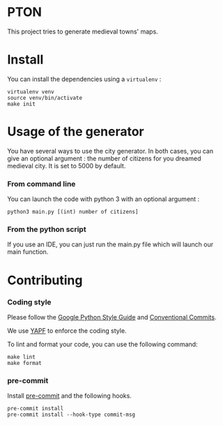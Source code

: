 # PTON

This project tries to generate medieval towns' maps.

# Install

You can install the dependencies using a `virtualenv` :

```
virtualenv venv
source venv/bin/activate
make init
```

# Usage of the generator

You have several ways to use the city generator. In both cases, you can give an optional argument : the number of citizens for you dreamed medieval city. It is set to 5000 by default.

### From command line

You can launch the code with python 3 with an optional argument :

```
python3 main.py [(int) number of citizens]
```

### From the python script
If you use an IDE, you can just run the main.py file which will launch our main function.

# Contributing

### Coding style

Please follow the [Google Python Style Guide](https://github.com/google/styleguide/blob/gh-pages/pyguide.md) and [Conventional Commits](https://www.conventionalcommits.org/en/v1.0.0/).

We use [YAPF](https://github.com/google/yapf) to enforce the coding style.

To lint and format your code, you can use the following command:

```
make lint
make format
```

### pre-commit

Install [pre-commit](https://pre-commit.com) and the following hooks.

```
pre-commit install
pre-commit install --hook-type commit-msg
```
